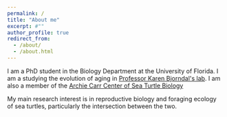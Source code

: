 ```yaml
---
permalink: /
title: "About me"
excerpt: #""
author_profile: true
redirect_from: 
  - /about/
  - /about.html
---
```



I am a PhD student in the Biology Department at the University of Florida. I am a studying the evolution of aging in [Professor Karen Bjorndal's lab](https://biology.ufl.edu/bjorndal/). I am also a member of the [Archie Carr Center of Sea Turtle Biology](https://accstr.ufl.edu/)

My main research interest is in reproductive biology and foraging ecology of sea turtles, particularly the intersection between the two.